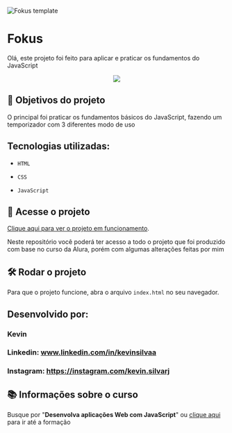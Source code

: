 ![Fokus template](https://github.com/KevinSilvaa/fokus/assets/143517496/3b3a1e94-607f-494f-8b4e-8c4850281519)

# Fokus

Olá, este projeto foi feito para aplicar e praticar os fundamentos do JavaScript

<p align= 'center'>
 <img src="https://github.com/KevinSilvaa/fokus/assets/143517496/7a80763c-6391-451b-bf85-133bad8d50b5"></img>
</p>

## 🔨 Objetivos do projeto

O principal foi praticar os fundamentos básicos do JavaScript, fazendo um temporizador com 3 diferentes modo de uso

## Tecnologias utilizadas:

- `HTML`

- `CSS`
 
- `JavaScript`

## 📁 Acesse o projeto

[Clique aqui para ver o projeto em funcionamento](https://fokus-kevinsilvaa.vercel.app/).

Neste repositório você poderá ter acesso a todo o projeto que foi produzido com base no curso da Alura, porém com algumas alterações feitas por mim

## 🛠️ Rodar o projeto

Para que o projeto funcione, abra o arquivo `index.html` no seu navegador.

## Desenvolvido por:

### Kevin

### Linkedin: www.linkedin.com/in/kevinsilvaa
### Instagram: https://instagram.com/kevin.silvarj

## 📚 Informações sobre o curso

Busque por "**Desenvolva aplicações Web com JavaScript**" ou [clique aqui](https://cursos.alura.com.br/formacao-javascript-front-end) para ir até a formação

